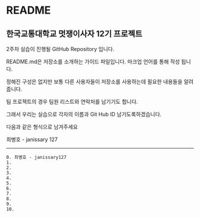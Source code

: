 # README

## 한국교통대학교 멋쟁이사자 12기 프로젝트
2주차 실습이 진행될 GitHub Repository 입니다.

README.md은 저장소를 소개하는 가이드 파일입니다.
마크업 언어를 통해 작성 됩니다.

정해진 구성은 없지만 보통 다른 사용자들이
저장소를 사용하는데 필요한 내용들을 알려줍니다.

팀 프로젝트의 경우 팀원 리스트와 연락처를 남기기도 합니다.

그래서 우리는 실습으로 각자의 이름과 Git Hub ID 남기도록하겠습니다.

다음과 같은 형식으로 남겨주세요

최병호 - janissary 127

---
    0. 최병호 - janissary127
    1.  
    2.  
    3.  
    4.          
    5.  
    6.  
    7.  
    8.  
    9.  
    10. 
